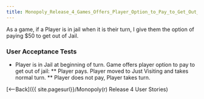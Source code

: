 ```yaml
---
title: Monopoly_Release_4_Games_Offers_Player_Option_to_Pay_to_Get_Out_of_Jail
---
```

As a game, if a Player is in jail when it is their turn, I give them the option of paying $50 to get out of Jail.

### User Acceptance Tests
* Player is in Jail at beginning of turn. Game offers player option to pay to get out of jail:
** Player pays. Player moved to Just Visiting and takes normal turn.
** Player does not pay, Player takes turn.

[<--Back]({{ site.pagesurl}}/Monopoly(r) Release 4 User Stories)
